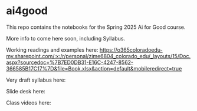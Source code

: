 # ai4good

This repo contains the notebooks for the Spring 2025 Ai for Good course.

More info to come here soon, including Syllabus.

Working readings and examples here: https://o365coloradoedu-my.sharepoint.com/:x:/r/personal/zime6804_colorado_edu/_layouts/15/Doc.aspx?sourcedoc=%7B7ED0DB31-E16C-4247-8562-366585B17C17%7D&file=Book.xlsx&action=default&mobileredirect=true

Very draft syllabus here: 

Slide desk here:

Class videos here:


